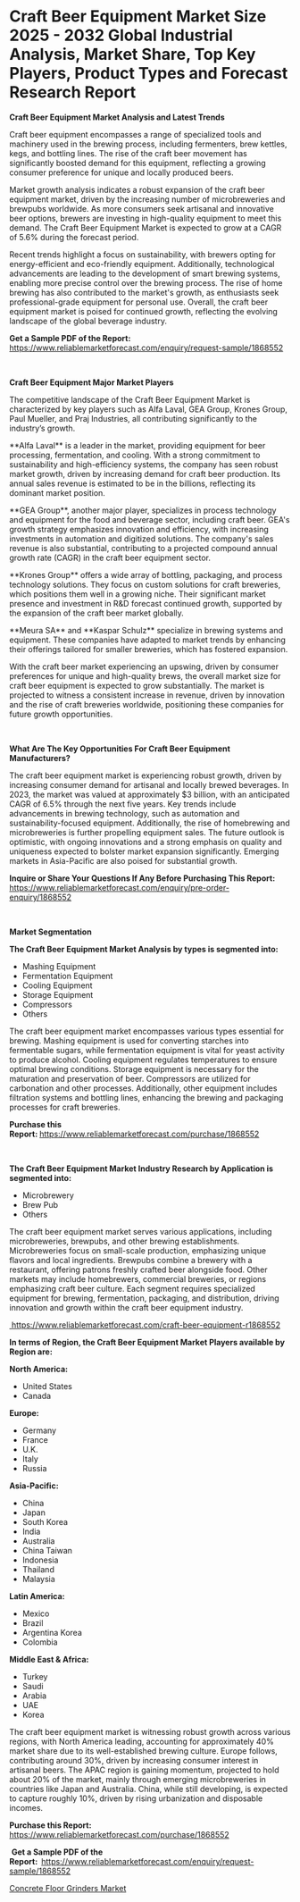 <p><h1>Craft Beer Equipment Market Size 2025 - 2032 Global Industrial Analysis, Market Share, Top Key Players, Product Types and Forecast Research Report</h1></p><p><strong>Craft Beer Equipment Market Analysis and Latest Trends</strong></p>
<p><p>Craft beer equipment encompasses a range of specialized tools and machinery used in the brewing process, including fermenters, brew kettles, kegs, and bottling lines. The rise of the craft beer movement has significantly boosted demand for this equipment, reflecting a growing consumer preference for unique and locally produced beers. </p><p>Market growth analysis indicates a robust expansion of the craft beer equipment market, driven by the increasing number of microbreweries and brewpubs worldwide. As more consumers seek artisanal and innovative beer options, brewers are investing in high-quality equipment to meet this demand. The Craft Beer Equipment Market is expected to grow at a CAGR of 5.6% during the forecast period. </p><p>Recent trends highlight a focus on sustainability, with brewers opting for energy-efficient and eco-friendly equipment. Additionally, technological advancements are leading to the development of smart brewing systems, enabling more precise control over the brewing process. The rise of home brewing has also contributed to the market's growth, as enthusiasts seek professional-grade equipment for personal use. Overall, the craft beer equipment market is poised for continued growth, reflecting the evolving landscape of the global beverage industry.</p></p>
<p><strong>Get a Sample PDF of the Report:&nbsp;</strong> <a href="https://www.reliablemarketforecast.com/enquiry/request-sample/1868552?utm_campaign=2193&utm_medium=2&utm_source=Github&utm_content=ia&utm_term=16022025&utm_id=craft-beer-equipment">https://www.reliablemarketforecast.com/enquiry/request-sample/1868552</a></p>
<p>&nbsp;</p>
<p><strong>Craft Beer Equipment Major Market Players</strong></p>
<p><p>The competitive landscape of the Craft Beer Equipment Market is characterized by key players such as Alfa Laval, GEA Group, Krones Group, Paul Mueller, and Praj Industries, all contributing significantly to the industry’s growth.</p><p>**Alfa Laval** is a leader in the market, providing equipment for beer processing, fermentation, and cooling. With a strong commitment to sustainability and high-efficiency systems, the company has seen robust market growth, driven by increasing demand for craft beer production. Its annual sales revenue is estimated to be in the billions, reflecting its dominant market position.</p><p>**GEA Group**, another major player, specializes in process technology and equipment for the food and beverage sector, including craft beer. GEA's growth strategy emphasizes innovation and efficiency, with increasing investments in automation and digitized solutions. The company's sales revenue is also substantial, contributing to a projected compound annual growth rate (CAGR) in the craft beer equipment sector.</p><p>**Krones Group** offers a wide array of bottling, packaging, and process technology solutions. They focus on custom solutions for craft breweries, which positions them well in a growing niche. Their significant market presence and investment in R&D forecast continued growth, supported by the expansion of the craft beer market globally.</p><p>**Meura SA** and **Kaspar Schulz** specialize in brewing systems and equipment. These companies have adapted to market trends by enhancing their offerings tailored for smaller breweries, which has fostered expansion. </p><p>With the craft beer market experiencing an upswing, driven by consumer preferences for unique and high-quality brews, the overall market size for craft beer equipment is expected to grow substantially. The market is projected to witness a consistent increase in revenue, driven by innovation and the rise of craft breweries worldwide, positioning these companies for future growth opportunities.</p></p>
<p>&nbsp;</p>
<p><strong>What Are The Key Opportunities For Craft Beer Equipment Manufacturers?</strong></p>
<p><p>The craft beer equipment market is experiencing robust growth, driven by increasing consumer demand for artisanal and locally brewed beverages. In 2023, the market was valued at approximately $3 billion, with an anticipated CAGR of 6.5% through the next five years. Key trends include advancements in brewing technology, such as automation and sustainability-focused equipment. Additionally, the rise of homebrewing and microbreweries is further propelling equipment sales. The future outlook is optimistic, with ongoing innovations and a strong emphasis on quality and uniqueness expected to bolster market expansion significantly. Emerging markets in Asia-Pacific are also poised for substantial growth.</p></p>
<p><strong>Inquire or Share Your Questions If Any Before Purchasing This Report:</strong> <a href="https://www.reliablemarketforecast.com/enquiry/pre-order-enquiry/1868552?utm_campaign=2193&utm_medium=2&utm_source=Github&utm_content=ia&utm_term=16022025&utm_id=craft-beer-equipment">https://www.reliablemarketforecast.com/enquiry/pre-order-enquiry/1868552</a></p>
<p>&nbsp;</p>
<p><strong>Market Segmentation</strong></p>
<p><strong>The Craft Beer Equipment Market Analysis by types is segmented into:</strong></p>
<p><ul><li>Mashing Equipment</li><li>Fermentation Equipment</li><li>Cooling Equipment</li><li>Storage Equipment</li><li>Compressors</li><li>Others</li></ul></p>
<p><p>The craft beer equipment market encompasses various types essential for brewing. Mashing equipment is used for converting starches into fermentable sugars, while fermentation equipment is vital for yeast activity to produce alcohol. Cooling equipment regulates temperatures to ensure optimal brewing conditions. Storage equipment is necessary for the maturation and preservation of beer. Compressors are utilized for carbonation and other processes. Additionally, other equipment includes filtration systems and bottling lines, enhancing the brewing and packaging processes for craft breweries.</p></p>
<p><strong>Purchase this Report:&nbsp;</strong><a href="https://www.reliablemarketforecast.com/purchase/1868552?utm_campaign=2193&utm_medium=2&utm_source=Github&utm_content=ia&utm_term=16022025&utm_id=craft-beer-equipment">https://www.reliablemarketforecast.com/purchase/1868552</a></p>
<p>&nbsp;</p>
<p><strong>The Craft Beer Equipment Market Industry Research by Application is segmented into:</strong></p>
<p><ul><li>Microbrewery</li><li>Brew Pub</li><li>Others</li></ul></p>
<p><p>The craft beer equipment market serves various applications, including microbreweries, brewpubs, and other brewing establishments. Microbreweries focus on small-scale production, emphasizing unique flavors and local ingredients. Brewpubs combine a brewery with a restaurant, offering patrons freshly crafted beer alongside food. Other markets may include homebrewers, commercial breweries, or regions emphasizing craft beer culture. Each segment requires specialized equipment for brewing, fermentation, packaging, and distribution, driving innovation and growth within the craft beer equipment industry.</p></p>
<p><a href="https://www.reliablemarketforecast.com/craft-beer-equipment-r1868552?utm_campaign=2193&utm_medium=2&utm_source=Github&utm_content=ia&utm_term=16022025&utm_id=craft-beer-equipment">&nbsp;https://www.reliablemarketforecast.com/craft-beer-equipment-r1868552</a></p>
<p><strong>In terms of Region, the Craft Beer Equipment Market Players available by Region are:</strong></p>
<p>
    <p> <strong> North America: </strong>
        <ul>
            <li>United States</li>
            <li>Canada</li>
        </ul>
        </p> 
    <p> <strong> Europe: </strong>
        <ul>
            <li>Germany</li>
            <li>France</li>
            <li>U.K.</li>
            <li>Italy</li>
            <li>Russia</li>
        </ul>
        </p> 
    <p> <strong> Asia-Pacific: </strong>
        <ul>
            <li>China</li>
            <li>Japan</li>
            <li>South Korea</li>
            <li>India</li>
            <li>Australia</li>
            <li>China Taiwan</li>
            <li>Indonesia</li>
            <li>Thailand</li>
            <li>Malaysia</li>
        </ul>
        </p> 
    <p> <strong> Latin America: </strong>
        <ul>
            <li>Mexico</li>
            <li>Brazil</li>
            <li>Argentina Korea</li>
            <li>Colombia</li>
        </ul>
        </p> 
    <p> <strong> Middle East & Africa: </strong>
        <ul>
            <li>Turkey</li>
            <li>Saudi</li>
            <li>Arabia</li>
            <li>UAE</li>
            <li>Korea</li>
        </ul>
    </p>
    </p>
<p><p>The craft beer equipment market is witnessing robust growth across various regions, with North America leading, accounting for approximately 40% market share due to its well-established brewing culture. Europe follows, contributing around 30%, driven by increasing consumer interest in artisanal beers. The APAC region is gaining momentum, projected to hold about 20% of the market, mainly through emerging microbreweries in countries like Japan and Australia. China, while still developing, is expected to capture roughly 10%, driven by rising urbanization and disposable incomes.</p></p>
<p><strong>Purchase this Report: </strong><a href="https://www.reliablemarketforecast.com/purchase/1868552?utm_campaign=2193&utm_medium=2&utm_source=Github&utm_content=ia&utm_term=16022025&utm_id=craft-beer-equipment">https://www.reliablemarketforecast.com/purchase/1868552</a></p>
<p>&nbsp;<strong>Get a Sample PDF of the Report:&nbsp;&nbsp;</strong><a href="https://www.reliablemarketforecast.com/enquiry/request-sample/1868552?utm_campaign=2193&utm_medium=2&utm_source=Github&utm_content=ia&utm_term=16022025&utm_id=craft-beer-equipment">https://www.reliablemarketforecast.com/enquiry/request-sample/1868552</a></p>
<p><strong></strong></p>
<p><p><a href="https://github.com/millionkaryn68/Market-Research-Report-List-1/blob/main/concrete-floor-grinders-market.md?utm_campaign=2193&utm_medium=2&utm_source=Github&utm_content=ia&utm_term=16022025&utm_id=craft-beer-equipment">Concrete Floor Grinders Market</a></p></p>